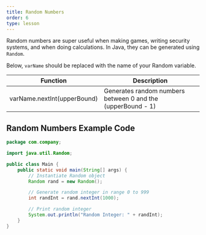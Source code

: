 ```yaml
---
title: Random Numbers
order: 6
type: lesson
---
```


Random numbers are super useful when making games, writing security systems, and when doing calculations. In Java, they can be generated using `Random`.

Below, `varName` should be replaced with the name of your Random variable.

| Function                    | Description                                                 |
| --------------------------- | ----------------------------------------------------------- |
| varName.nextInt(upperBound) | Generates random numbers between 0 and the (upperBound - 1) |

## Random Numbers Example Code

```java
package com.company;

import java.util.Random;

public class Main {
    public static void main(String[] args) {
        // Instantiate Random object
        Random rand = new Random();

        // Generate random integer in range 0 to 999
        int randInt = rand.nextInt(1000);

        // Print random integer
        System.out.println("Random Integer: " + randInt);
    }
}
```
